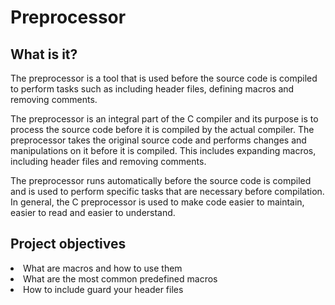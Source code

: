 <h1>Preprocessor</h1>
<h2>What is it?</h2>
<p>The preprocessor is a tool that is used before the source code is compiled to perform tasks such as including header files, defining macros and removing comments.

The preprocessor is an integral part of the C compiler and its purpose is to process the source code before it is compiled by the actual compiler. The preprocessor takes the original source code and performs changes and manipulations on it before it is compiled. This includes expanding macros, including header files and removing comments.

The preprocessor runs automatically before the source code is compiled and is used to perform specific tasks that are necessary before compilation. In general, the C preprocessor is used to make code easier to maintain, easier to read and easier to understand.</p>

<h2>Project objectives</h2>

<li>What are macros and how to use them</li>
<li>What are the most common predefined macros</li>
<li>How to include guard your header files</li>
